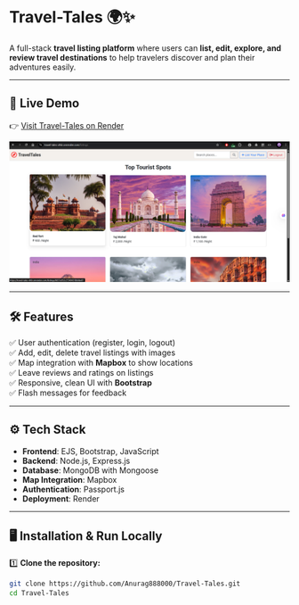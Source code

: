 # Travel-Tales 🌍✨

A full-stack **travel listing platform** where users can **list, edit, explore, and review travel destinations** to help travelers discover and plan their adventures easily.

---

## 🚀 Live Demo

👉 [Visit Travel-Tales on Render](https://travel-tales-vh6r.onrender.com/)

![Travel-Tales Demo](Demo/demo.png)

---

## 🛠️ Features

✅ User authentication (register, login, logout)  
✅ Add, edit, delete travel listings with images  
✅ Map integration with **Mapbox** to show locations  
✅ Leave reviews and ratings on listings  
✅ Responsive, clean UI with **Bootstrap**  
✅ Flash messages for feedback

---

## ⚙️ Tech Stack

- **Frontend**: EJS, Bootstrap, JavaScript
- **Backend**: Node.js, Express.js
- **Database**: MongoDB with Mongoose
- **Map Integration**: Mapbox
- **Authentication**: Passport.js
- **Deployment**: Render

---

## 🖥️ Installation & Run Locally

1️⃣ **Clone the repository:**

```bash
git clone https://github.com/Anurag888000/Travel-Tales.git
cd Travel-Tales
